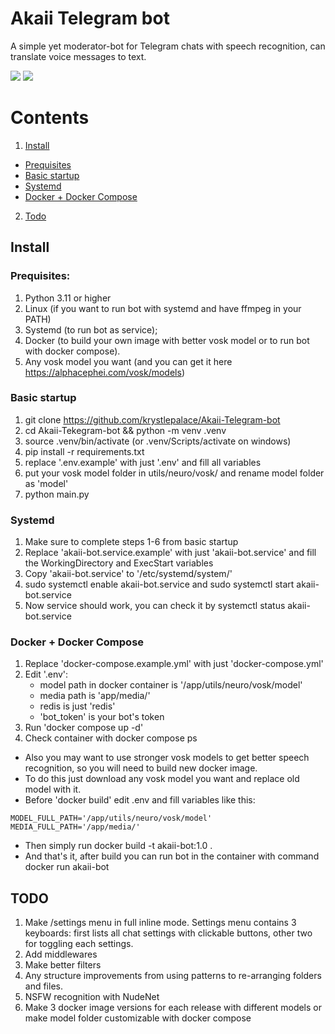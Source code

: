 # Akaii Telegram bot
 A simple yet moderator-bot for Telegram chats with speech recognition, can translate voice messages to text.


<a href="https://hub.docker.com/r/fubukedev/akaii-bot"><img src="https://img.shields.io/badge/Docker%20Hub-akaii--bot-blue"></a>  [<img src="https://img.shields.io/badge/Telegram-%40akaii__chat__bot-blue">](https://t.me/akaii_chat_bot) 

# Contents
 1. <a href="https://github.com/krystlepalace/Akaii-Telegram-bot/blob/main#install">Install</a>
  * <a href="https://github.com/krystlepalace/Akaii-Telegram-bot/blob/main#prequisites">Prequisites</a> 
  * <a href="https://github.com/krystlepalace/Akaii-Telegram-bot/blob/main#basic-startup">Basic startup</a>
  * <a href="https://github.com/krystlepalace/Akaii-Telegram-bot/blob/main#systemd">Systemd</a>
  * <a href="https://github.com/krystlepalace/Akaii-Telegram-bot/blob/main#docker--docker-compose">Docker + Docker Compose</a>
 2. <a href="https://github.com/krystlepalace/Akaii-Telegram-bot/blob/main#TODO">Todo</a>


## Install 

### Prequisites:
1. Python 3.11 or higher
2. Linux (if you want to run bot with systemd and have ffmpeg in your PATH)
3. Systemd (to run bot as service);
4. Docker (to build your own image with better vosk model or to run bot with docker compose).
5. Any vosk model you want (and you can get it here https://alphacephei.com/vosk/models)

### Basic startup
1. git clone https://github.com/krystlepalace/Akaii-Telegram-bot
2. cd Akaii-Tekegram-bot && python -m venv .venv
3. source .venv/bin/activate (or .venv/Scripts/activate on windows)
4. pip install -r requirements.txt
5. replace '.env.example' with just '.env' and fill all variables
6. put your vosk model folder in utils/neuro/vosk/ and rename model folder as 'model'
7. python main.py

### Systemd 
1. Make sure to complete steps 1-6 from basic startup
2. Replace 'akaii-bot.service.example' with just 'akaii-bot.service' and fill the WorkingDirectory and ExecStart variables
3. Copy 'akaii-bot.service' to '/etc/systemd/system/'
4. sudo systemctl enable akaii-bot.service and sudo systemctl start akaii-bot.service
5. Now service should work, you can check it by systemctl status akaii-bot.service

### Docker + Docker Compose
1. Replace 'docker-compose.example.yml' with just 'docker-compose.yml'
2. Edit '.env':
    * model path in docker container is '/app/utils/neuro/vosk/model'
    * media path is 'app/media/'
    * redis is just 'redis'
    * 'bot_token' is your bot's token
3. Run 'docker compose up -d'
4. Check container with docker compose ps

 * Also you may want to use stronger vosk models to get better speech recognition, so you will need to build new docker image.
 * To do this just download any vosk model you want and replace old model with it.
 * Before 'docker build' edit .env and fill variables like this:
```
MODEL_FULL_PATH='/app/utils/neuro/vosk/model'
MEDIA_FULL_PATH='/app/media/'
```
 * Then simply run docker build -t akaii-bot:1.0 .
 * And that's it, after build you can run bot in the container with command docker run akaii-bot


## TODO
1. Make /settings menu in full inline mode. Settings menu contains 3 keyboards: first lists all chat settings with clickable buttons, other two for toggling each settings.
2. Add middlewares
3. Make better filters
4. Any structure improvements from using patterns to re-arranging folders and files.
5. NSFW recognition with NudeNet
6. Make 3 docker image versions for each release with different models or make model folder customizable with docker compose
